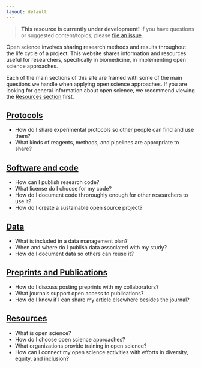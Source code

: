 ```yaml
---
layout: default
---
```


> **This resource is currently under development!**
> If you have questions or suggested content/topics,
> please [file an issue](https://github.com/chanzuckerberg/open-science/issues).

Open science involves sharing research methods and results throughout the life cycle of a project.
This website shares information and resources useful for researchers,
specifically in biomedicine,
in implementing open science approaches.

Each of the main sections of this site are framed with some of the main questions we handle when applying open science approaches.
If you are looking for general information about open science,
we recommend viewing the [Resources section](#resources) first.

## [Protocols](/open-science/protocols/overview/)

- How do I share experimental protocols so other people can find and use them?
- What kinds of reagents, methods, and pipelines are appropriate to share?

## [Software and code](/open-science/code/overview/)

- How can I publish research code?
- What license do I choose for my code?
- How do I document code throroughly enough for other researchers to use it?
- How do I create a sustainable open source project?

## [Data](/open-science/data_sharing/overview/)

- What is included in a data management plan?
- When and where do I publish data associated with my study?
- How do I document data so others can reuse it?

## [Preprints and Publications](/open-science/publications/overview/)

- How do I discuss posting preprints with my collaborators?
- What journals support open access to publications?
- How do I know if I can share my article elsewhere besides the journal?

## [Resources](/open-science/resources/overview/)

- What is open science?
- How do I choose open science approaches?
- What organizations provide training in open science?
- How can I connect my open science activities with efforts in diversity, equity, and inclusion?
